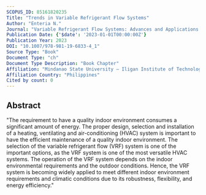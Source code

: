 ```yaml
---
SCOPUS_ID: 85161820235
Title: "Trends in Variable Refrigerant Flow Systems"
Author: "Enteria N."
Journal: "Variable Refrigerant Flow Systems: Advances and Applications of VRF"
Publication Date: {'$date': '2023-01-01T00:00:00Z'}
Publication Year: 2023
DOI: "10.1007/978-981-19-6833-4_1"
Source Type: "Book"
Document Type: "ch"
Document Type Description: "Book Chapter"
Affiliation: "Mindanao State University – Iligan Institute of Technology"
Affiliation Country: "Philippines"
Cited by count: 0
---
```


## Abstract
"The requirement to have a quality indoor environment consumes a significant amount of energy. The proper design, selection and installation of a heating, ventilating and air-conditioning (HVAC) system is important to have the efficient maintenance of a quality indoor environment. The selection of the variable refrigerant flow (VRF) system is one of the important options, as the VRF system is one of the most versatile HVAC systems. The operation of the VRF system depends on the indoor environmental requirements and the outdoor conditions. Hence, the VRF system is becoming widely applied to meet different indoor environment requirements and climatic conditions due to its robustness, flexibility, and energy efficiency."
